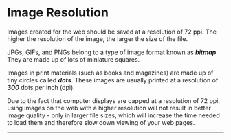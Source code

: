 # Image Resolution

Images created for the web should be saved at a resolution of 72 ppi. The higher the resolution of the image, the larger the size of the file.

JPGs, GIFs, and PNGs belong to a type of image format known as ***bitmap***. They are made up of lots of miniature squares.

Images in print materials (such as books and magazines) are made up of tiny circles called ***dots***. These images are usually printed at a resolution of ***300*** dots per inch (dpi).

Due to the fact that computer displays are capped at a resolution of 72 ppi, using images on the web with a higher resolution will not result in better image quality - only in larger file sizes, which will increase the time needed to load them and therefore slow down viewing of your web pages.

---
